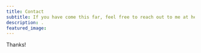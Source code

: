 ```yaml
---
title: Contact
subtitle: If you have come this far, feel free to reach out to me at hello@stogers.com
description: .
featured_image: 
---
```


Thanks!